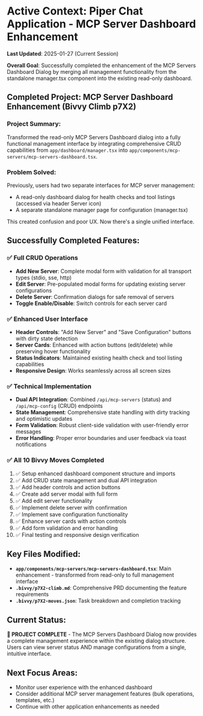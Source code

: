 # Active Context: Piper Chat Application - MCP Server Dashboard Enhancement

**Last Updated**: 2025-01-27 (Current Session)

**Overall Goal**: Successfully completed the enhancement of the MCP Servers Dashboard Dialog by merging all management functionality from the standalone manager.tsx component into the existing read-only dashboard.

## Completed Project: MCP Server Dashboard Enhancement (Bivvy Climb p7X2)

### Project Summary:
Transformed the read-only MCP Servers Dashboard dialog into a fully functional management interface by integrating comprehensive CRUD capabilities from `app/dashboard/manager.tsx` into `app/components/mcp-servers/mcp-servers-dashboard.tsx`.

### Problem Solved:
Previously, users had two separate interfaces for MCP server management:
- A read-only dashboard dialog for health checks and tool listings (accessed via header Server icon)
- A separate standalone manager page for configuration (manager.tsx)

This created confusion and poor UX. Now there's a single unified interface.

## Successfully Completed Features:

### ✅ **Full CRUD Operations**
- **Add New Server**: Complete modal form with validation for all transport types (stdio, sse, http)
- **Edit Server**: Pre-populated modal forms for updating existing server configurations
- **Delete Server**: Confirmation dialogs for safe removal of servers
- **Toggle Enable/Disable**: Switch controls for each server card

### ✅ **Enhanced User Interface**
- **Header Controls**: "Add New Server" and "Save Configuration" buttons with dirty state detection
- **Server Cards**: Enhanced with action buttons (edit/delete) while preserving hover functionality
- **Status Indicators**: Maintained existing health check and tool listing capabilities
- **Responsive Design**: Works seamlessly across all screen sizes

### ✅ **Technical Implementation**
- **Dual API Integration**: Combined `/api/mcp-servers` (status) and `/api/mcp-config` (CRUD) endpoints
- **State Management**: Comprehensive state handling with dirty tracking and optimistic updates
- **Form Validation**: Robust client-side validation with user-friendly error messages
- **Error Handling**: Proper error boundaries and user feedback via toast notifications

### ✅ **All 10 Bivvy Moves Completed**
1. ✅ Setup enhanced dashboard component structure and imports
2. ✅ Add CRUD state management and dual API integration  
3. ✅ Add header controls and action buttons
4. ✅ Create add server modal with full form
5. ✅ Add edit server functionality
6. ✅ Implement delete server with confirmation
7. ✅ Implement save configuration functionality
8. ✅ Enhance server cards with action controls
9. ✅ Add form validation and error handling
10. ✅ Final testing and responsive design verification

## Key Files Modified:
- **`app/components/mcp-servers/mcp-servers-dashboard.tsx`**: Main enhancement - transformed from read-only to full management interface
- **`.bivvy/p7X2-climb.md`**: Comprehensive PRD documenting the feature requirements
- **`.bivvy/p7X2-moves.json`**: Task breakdown and completion tracking

## Current Status:
**🎉 PROJECT COMPLETE** - The MCP Servers Dashboard Dialog now provides a complete management experience within the existing dialog structure. Users can view server status AND manage configurations from a single, intuitive interface.

## Next Focus Areas:
- Monitor user experience with the enhanced dashboard
- Consider additional MCP server management features (bulk operations, templates, etc.)
- Continue with other application enhancements as needed